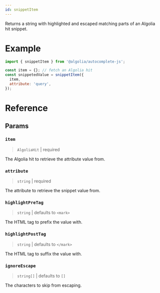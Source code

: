 ```yaml
---
id: snippetItem
---
```


Returns a string with highlighted and escaped matching parts of an Algolia hit snippet.

# Example

```js
import { snippetItem } from '@algolia/autocomplete-js';

const item = {}; // fetch an Algolia hit
const snippetedValue = snippetItem({
  item,
  attribute: 'query',
});
```

# Reference

## Params

### `item`

> `AlgoliaHit` | required

The Algolia hit to retrieve the attribute value from.

### `attribute`

> `string` | required

The attribute to retrieve the snippet value from.

### `highlightPreTag`

> `string` | defaults to `<mark>`

The HTML tag to prefix the value with.

### `highlightPostTag`

> `string` | defaults to `</mark>`

The HTML tag to suffix the value with.

### `ignoreEscape`

> `string[]` | defaults to `[]`

The characters to skip from escaping.
